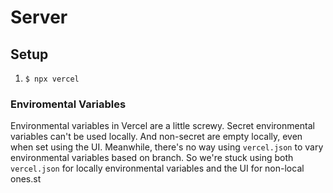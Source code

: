 # Server

## Setup

1. `$ npx vercel`

### Enviromental Variables

Environmental variables in Vercel are a little screwy.
Secret environmental variables can't be used locally.
And non-secret are empty locally, even when set using the UI.
Meanwhile, there's no way using `vercel.json` to vary environmental variables based on branch.
So we're stuck using both `vercel.json` for locally environmental variables and the UI for non-local ones.st
